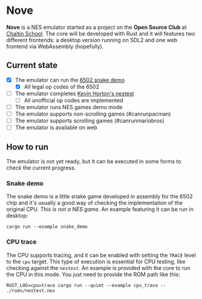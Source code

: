 # Nove

**Nove** is a NES emulator started as a project on the **Open Source Club** at [Chaitin School](https://chaitinschool.org/). 
The core will be developed with Rust and it will features two different frontends: a desktop version running on SDL2
and one web frontend via WebAssembly (hopefully).

## Current state

- [x] The emulator can run the [6502 snake demo](http://skilldrick.github.io/easy6502/#snake)
  - [x] All legal op codes of the 6502
- [ ] The emulator completes [Kevin Horton's nestest](https://github.com/christopherpow/nes-test-roms/blob/master/other/nestest.txt)
  - [ ] All unofficial op codes are implemented  
- [ ] The emulator runs NES games demo mode 
- [ ] The emulator supports non-scrolling games (#canrunpacman)
- [ ] The emulator supports scrolling games (#canrunmariobros)
- [ ] The emulator is available on web

## How to run

The emulator is not yet ready, but it can be executed in some forms to check the current progress.

### Snake demo

The snake demo is a little snake game developed in assembly for the 6502 chip and it's usually a good way of checking
the implementation of the original CPU. _This is not a NES game_. An example featuring it can be run in desktop:

```shell
cargo run --example snake_demo
```

### CPU trace

The CPU supports tracing, and it can be enabled with setting the `TRACE` level to the `cpu` target.
This type of execution is essential for CPU testing, like checking against the `nestest`. An example is provided with
the core to run the CPU in this mode. You just need to provide the ROM path like this:

```shell
RUST_LOG=cpu=trace cargo run --quiet --example cpu_trace -- ./roms/nestest.nes
```